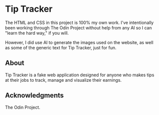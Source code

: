 # Tip Tracker

The HTML and CSS in this project is 100% my own work. I've intentionally been working through The Odin Project without help from any AI so I can "learn the hard way," if you will.

However, I did use AI to generate the images used on the website, as well as some of the generic text for Tip Tracker, just for fun.

## About
Tip Tracker is a fake web application designed for anyone who makes tips at their jobs to track, manage and visualize their earnings.

## Acknowledgments
The Odin Project.
